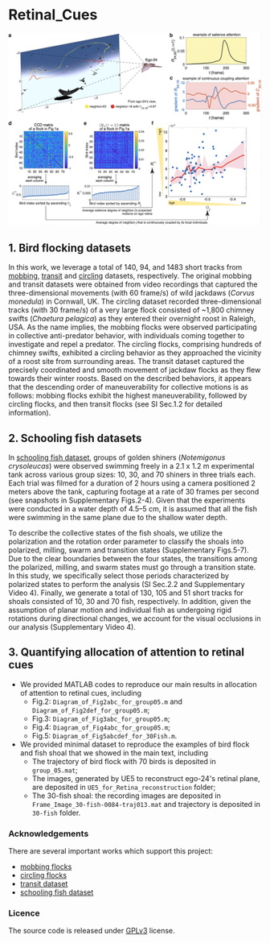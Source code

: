 # Retinal_Cues

![Diagram_of_PMS](Diagram_of_Retinal_Cues.png)

## 1. Bird flocking datasets

In this work, we leverage a total of 140, 94, and 1483 short tracks from [mobbing](http://www.nature.com/articles/s41467-019-13281-4), [transit](http://www.nature.com/articles/s41467-019-13281-4) and [circling](https://royalsocietypublishing.org/doi/10.1098/rspb.2016.2602) datasets, respectively. The original mobbing and transit datasets were obtained from video recordings that captured the three-dimensional movements (with 60 frame/s) of wild jackdaws (*Corvus monedula*) in Cornwall, UK. The circling dataset recorded three-dimensional tracks (with 30 frame/s) of a very large flock consisted of ~1,800 chimney swifts (*Chaetura pelagica*) as they entered their overnight roost in Raleigh, USA. As the name implies, the mobbing flocks were observed participating in collective anti-predator behavior, with individuals coming together to investigate and repel a predator. The circling flocks, comprising hundreds of chimney swifts, exhibited a circling behavior as they approached the vicinity of a roost site from surrounding areas. The transit dataset captured the precisely coordinated and smooth movement of jackdaw flocks as they flew towards their winter roosts. Based on the described behaviors, it appears that the descending order of maneuverability for collective motions is as follows: mobbing flocks exhibit the highest maneuverability, followed by circling flocks, and then transit flocks (see SI Sec.1.2 for detailed information).

## 2. Schooling fish datasets

In [schooling fish dataset](https://royalsocietypublishing.org/doi/10.1098/rsif.2021.0142), groups of golden shiners (*Notemigonus crysoleucas*) were observed swimming freely in a 2.1 x 1.2 m experimental tank across various group sizes: 10, 30, and 70 shiners in three trials each. Each trial was filmed for a duration of 2 hours using a camera positioned 2 meters above the tank, capturing footage at a rate of 30 frames per second (see snapshots in Supplementary Figs.2-4). Given that the experiments were conducted in a water depth of 4.5–5 cm, it is assumed that all the fish were swimming in the same plane due to the shallow water depth. 

To describe the collective states of the fish shoals, we utilize the polarization and the rotation order parameter to classify the shoals into polarized, milling, swarm and transition states (Supplementary Figs.5-7). Due to the clear boundaries between the four states, the transitions among the polarized, milling, and swarm states must go through a transition state. In this study, we specifically select those periods characterized by polarized states to perform the analysis (SI Sec.2.2 and Supplementary Video 4). Finally, we generate a total of 130, 105 and 51 short tracks for shoals consisted of 10, 30 and 70 fish, respectively. In addition, given the assumption of planar motion and individual fish as undergoing rigid rotations during directional changes, we account for the visual occlusions in our analysis (Supplementary Video 4).

## 3. Quantifying allocation of attention to retinal cues

- We provided MATLAB codes to reproduce our main results in allocation of attention to retinal cues, including 
  - Fig.2: `Diagram_of_Fig2abc_for_group05.m` and `Diagram_of_Fig2def_for_group05.m`; 
  - Fig.3: `Diagram_of_Fig3abc_for_group05.m`; 
  - Fig.4: `Diagram_of_Fig4abc_for_group05.m`;
  - Fig.5: `Diagram_of_Fig5abcdef_for_30Fish.m`.
- We provided minimal dataset to reproduce the examples of bird flock and fish shoal that we showed in the main text, including
  - The trajectory of bird flock with 70 birds is deposited in `group_05.mat`;
  - The images, generated by UE5 to reconstruct ego-24's retinal plane, are deposited in `UE5_for_Retina_reconstruction` folder;
  - The 30-fish shoal: the recording images are deposited in `Frame_Image_30-fish-0084-traj013.mat` and trajectory is deposited in `30-fish` folder.





### Acknowledgements

There are several important works which support this project:

- [mobbing flocks](http://www.nature.com/articles/s41467-019-13281-4) 
- [circling flocks](https://royalsocietypublishing.org/doi/10.1098/rspb.2016.2602) 
- [transit dataset](http://www.nature.com/articles/s41467-019-13281-4) 
- [schooling fish dataset](https://royalsocietypublishing.org/doi/10.1098/rsif.2021.0142) 

### Licence

The source code is released under [GPLv3](https://www.gnu.org/licenses/) license.
